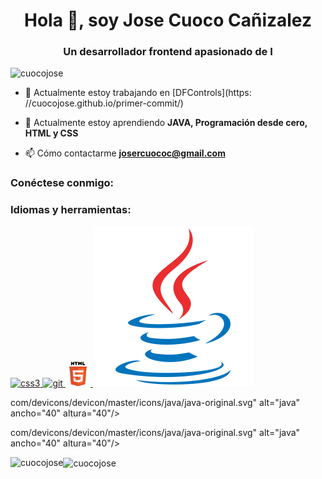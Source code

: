 <h1 align="center">Hola 👋, soy Jose Cuoco Cañizalez</h1>
<h3 align="center">Un desarrollador frontend apasionado de I</h3>

<p align="left"> <img src ="https://komarev.com/ghpvc/?username=cuocojose&label=Profile%20views&color=0e75b6&style=flat" alt="cuocojose" /> </p>

- 🔭 Actualmente estoy trabajando en [DFControls](https: //cuocojose.github.io/primer-commit/)

- 🌱 Actualmente estoy aprendiendo **JAVA, Programación desde cero, HTML y CSS**

- 📫 Cómo contactarme **josercuococ@gmail.com**

<h3 align="left">Conéctese conmigo:</h3>
<p align="left">
</p>

<h3 align="left">Idiomas y herramientas:</h3>
<p align="left"> <a href="https://www.w3schools.com/css/" target="_blank" rel="noreferrer"> <img src="https://raw.githubusercontent. com/devicons/devicon/master/icons/css3/css3-original-wordmark.svg" alt="css3" width="40" height="40"/> </a> <a href="https:// git-scm.com/" target="_blank" rel="noreferrer"> <img src="https://www.vectorlogo.zone/logos/git-scm/git-scm-icon.svg" alt=" git" width="40" height="40"/> </a> <a href="https://www.w3.org/html/" target="_blank" rel="noreferrer"> <img src ="https://raw.githubusercontent.com/devicons/devicon/master/icons/html5/html5-original-wordmark.svg" alt="html5" width="40" height="40"/> </a> <a href="https:// www.java.com" target="_blank" rel="noreferrer"> <img src="https://raw.githubusercontent.com/devicons/devicon/master/icons/java/java-original.svg" alt= "java" ancho="40" altura="40"/> </a> </p>com/devicons/devicon/master/icons/java/java-original.svg" alt="java" ancho="40" altura="40"/> </a> </p>com/devicons/devicon/master/icons/java/java-original.svg" alt="java" ancho="40" altura="40"/> </a> </p>

<p><img align="left" src="https://github-readme-stats.vercel.app/api/top-langs?username=cuocojose&show_icons=true&locale=en&layout=compact" alt="cuocojose" /> </p>

<p> <img align="center" src="https://github-readme-stats.vercel.app/api?username=cuocojose&show_icons=true&locale=en" alt="cuocojose" /> </p>